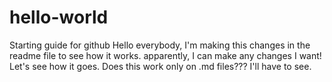 # hello-world
Starting guide for github
Hello everybody, I'm making this changes in the readme file to see how it works. apparently, I can make any changes I want!
Let's see how it goes.
Does this work only on .md files??? I'll have to see.
